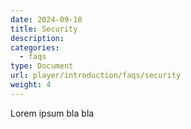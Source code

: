 ```yaml
---
date: 2024-09-10
title: Security
description:
categories:
  - faqs
type: Document
url: player/introduction/faqs/security
weight: 4
---
```


Lorem ipsum bla bla
